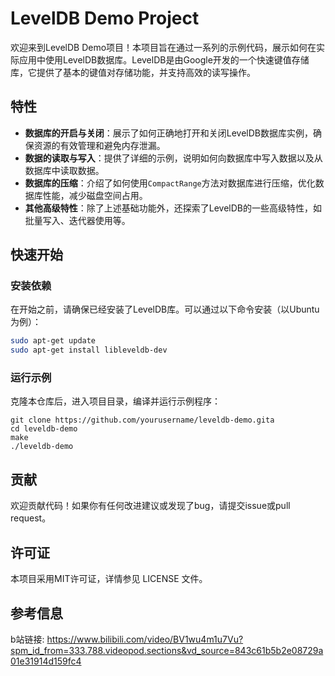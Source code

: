 # LevelDB Demo Project

欢迎来到LevelDB Demo项目！本项目旨在通过一系列的示例代码，展示如何在实际应用中使用LevelDB数据库。LevelDB是由Google开发的一个快速键值存储库，它提供了基本的键值对存储功能，并支持高效的读写操作。

## 特性

- **数据库的开启与关闭**：展示了如何正确地打开和关闭LevelDB数据库实例，确保资源的有效管理和避免内存泄漏。
- **数据的读取与写入**：提供了详细的示例，说明如何向数据库中写入数据以及从数据库中读取数据。
- **数据库的压缩**：介绍了如何使用`CompactRange`方法对数据库进行压缩，优化数据库性能，减少磁盘空间占用。
- **其他高级特性**：除了上述基础功能外，还探索了LevelDB的一些高级特性，如批量写入、迭代器使用等。

## 快速开始

### 安装依赖

在开始之前，请确保已经安装了LevelDB库。可以通过以下命令安装（以Ubuntu为例）：

```bash
sudo apt-get update
sudo apt-get install libleveldb-dev
```

### 运行示例
克隆本仓库后，进入项目目录，编译并运行示例程序：

```shell
git clone https://github.com/yourusername/leveldb-demo.gita
cd leveldb-demo
make
./leveldb-demo
```
## 贡献
欢迎贡献代码！如果你有任何改进建议或发现了bug，请提交issue或pull request。

## 许可证
本项目采用MIT许可证，详情参见 LICENSE 文件。

## 参考信息
b站链接: https://www.bilibili.com/video/BV1wu4m1u7Vu?spm_id_from=333.788.videopod.sections&vd_source=843c61b5b2e08729a01e31914d159fc4

